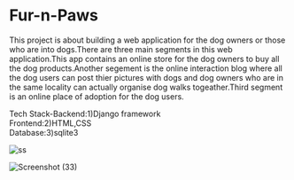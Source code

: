 # Fur-n-Paws

This project is about building a web application for the dog owners or those who are into dogs.There are three main segments in this web application.This app contains an online store for the dog owners to buy all the dog products.Another segement is the online interaction blog where all the dog users can post thier pictures with dogs and dog owners who are in the same locality can actually organise dog walks togeather.Third segment is an online place of adoption for the dog users.

Tech Stack-Backend:1)Django framework</br>
           Frontend:2)HTML,CSS</br>
           Database:3)sqlite3 </br>
           
![ss](https://user-images.githubusercontent.com/37501823/80781165-004f4280-8b8f-11ea-8c36-beda017888fd.png)


![Screenshot (33)](https://user-images.githubusercontent.com/37501823/80780773-bf0a6300-8b8d-11ea-9e7e-7be0f789af31.png)

